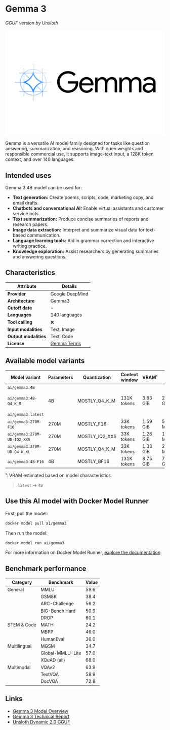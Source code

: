 # Gemma 3
*GGUF version by Unsloth*

![logo](https://github.com/docker/model-cards/raw/refs/heads/main/logos/gemma-280x184-overview@2x.svg)

Gemma is a versatile AI model family designed for tasks like question answering, summarization, and reasoning. With open weights and responsible commercial use, it supports image-text input, a 128K token context, and over 140 languages.

## Intended uses

Gemma 3 4B model can be used for:

- **Text generation:** Create poems, scripts, code, marketing copy, and email drafts.
- **Chatbots and conversational AI:** Enable virtual assistants and customer service bots.
- **Text summarization:** Produce concise summaries of reports and research papers.
- **Image data extraction:** Interpret and summarize visual data for text-based communication.
- **Language learning tools:** Aid in grammar correction and interactive writing practice.
- **Knowledge exploration:** Assist researchers by generating summaries and answering questions.

## Characteristics

| Attribute             | Details                                          |
|-----------------------|--------------------------------------------------|
| **Provider**          | Google DeepMind                                  |
| **Architecture**      | Gemma3                                           |
| **Cutoff date**       | -                                                |
| **Languages**         | 140 languages                                    |
| **Tool calling**      | ❌                                                |
| **Input modalities**  | Text, Image                                      |
| **Output modalities** | Text, Code                                       |
| **License**           | [Gemma Terms](https://ai.google.dev/gemma/terms) |

## Available model variants

| Model variant | Parameters | Quantization | Context window | VRAM¹ | Size |
|---------------|------------|--------------|----------------|------|-------|
| `ai/gemma3:4B`<br><br>`ai/gemma3:4B-Q4_K_M`<br><br>`ai/gemma3:latest` | 4B | MOSTLY_Q4_K_M | 131K tokens | 3.83 GiB | 2.31 GB |
| `ai/gemma3:270M-F16` | 270M | MOSTLY_F16 | 33K tokens | 1.59 GiB | 511.46 MB |
| `ai/gemma3:270M-UD-IQ2_XXS` | 270M | MOSTLY_IQ2_XXS | 33K tokens | 1.26 GiB | 165.54 MB |
| `ai/gemma3:270M-UD-Q4_K_XL` | 270M | MOSTLY_Q4_K_M | 33K tokens | 1.33 GiB | 235.95 MB |
| `ai/gemma3:4B-F16` | 4B | MOSTLY_BF16 | 131K tokens | 8.75 GiB | 7.23 GB |

¹: VRAM estimated based on model characteristics.

> `latest` → `4B`

## Use this AI model with Docker Model Runner

First, pull the model:

```bash
docker model pull ai/gemma3
```

Then run the model:

```bash
docker model run ai/gemma3
```

For more information on Docker Model Runner, [explore the documentation](https://docs.docker.com/desktop/features/model-runner/).

## Benchmark performance

| Category       | Benchmark          | Value  |
|---------------|--------------------|--------|
| General       | MMLU               | 59.6   |
|               | GSM8K              | 38.4   |
|               | ARC-Challenge      | 56.2   |
|               | BIG-Bench Hard     | 50.9   |
|               | DROP               | 60.1   |
| STEM & Code   | MATH               | 24.2   |
|               | MBPP               | 46.0   |
|               | HumanEval          | 36.0   |
| Multilingual  | MGSM               | 34.7   |
|               | Global-MMLU-Lite   | 57.0   |
|               | XQuAD (all)        | 68.0   |
| Multimodal    | VQAv2              | 63.9   |
|               | TextVQA            | 58.9   |
|               | DocVQA             | 72.8   |

## Links
- [Gemma 3 Model Overview](https://ai.google.dev/gemma/docs/core)
- [Gemma 3 Technical Report](https://storage.googleapis.com/deepmind-media/gemma/Gemma3Report.pdf)
- [Unsloth Dynamic 2.0 GGUF](https://docs.unsloth.ai/basics/unsloth-dynamic-2.0-ggufs)
